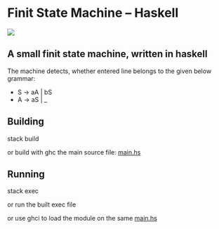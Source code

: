 # Finit State Machine – Haskell

![](https://github.com/Ubsefor/fsm-lexi/workflows/Haskell/badge.svg)

## A small finit state machine, written in haskell

The machine detects, whether entered line belongs to the given below grammar:

- S -> aA | bS
- A -> aS | _

## Building

stack build 

or build with ghc the main source file: [main.hs](https://github.com/Ubsefor/fsm-lexi/blob/master/app/Main.hs)

## Running

stack exec

or run the built exec file

or use ghci to load the module on the same [main.hs](https://github.com/Ubsefor/fsm-lexi/blob/master/app/Main.hs)




